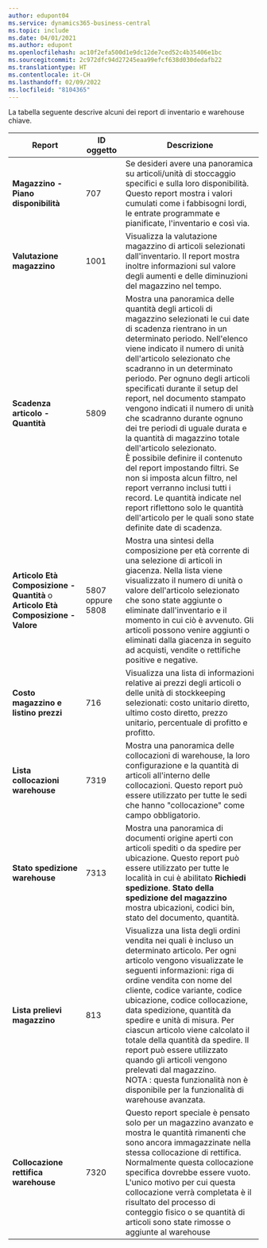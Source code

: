 ```yaml
---
author: edupont04
ms.service: dynamics365-business-central
ms.topic: include
ms.date: 04/01/2021
ms.author: edupont
ms.openlocfilehash: ac10f2efa500d1e9dc12de7ced52c4b35406e1bc
ms.sourcegitcommit: 2c972dfc94d27245eaa99efcf638d030dedafb22
ms.translationtype: HT
ms.contentlocale: it-CH
ms.lasthandoff: 02/09/2022
ms.locfileid: "8104365"
---
```

La tabella seguente descrive alcuni dei report di inventario e warehouse chiave.

|Report |ID oggetto|Descrizione  |
|---------|---------|---------|
|**Magazzino - Piano disponibilità**|707|Se desideri avere una panoramica su articoli/unità di stoccaggio specifici e sulla loro disponibilità. Questo report mostra i valori cumulati come i fabbisogni lordi, le entrate programmate e pianificate, l'inventario e così via. |
|**Valutazione magazzino**|1001|Visualizza la valutazione magazzino di articoli selezionati dall'inventario. Il report mostra inoltre informazioni sul valore degli aumenti e delle diminuzioni del magazzino nel tempo.|
|**Scadenza articolo - Quantità**|5809|Mostra una panoramica delle quantità degli articoli di magazzino selezionati le cui date di scadenza rientrano in un determinato periodo. Nell'elenco viene indicato il numero di unità dell'articolo selezionato che scadranno in un determinato periodo. Per ognuno degli articoli specificati durante il setup del report, nel documento stampato vengono indicati il numero di unità che scadranno durante ognuno dei tre periodi di uguale durata e la quantità di magazzino totale dell'articolo selezionato.<br>È possibile definire il contenuto del report impostando filtri. Se non si imposta alcun filtro, nel report verranno inclusi tutti i record. Le quantità indicate nel report riflettono solo le quantità dell'articolo per le quali sono state definite date di scadenza.|
|**Articolo Età Composizione - Quantità** o **Articolo Età Composizione - Valore**|5807 oppure 5808|Mostra una sintesi della composizione per età corrente di una selezione di articoli in giacenza. Nella lista viene visualizzato il numero di unità o valore dell'articolo selezionato che sono state aggiunte o eliminate dall'inventario e il momento in cui ciò è avvenuto. Gli articoli possono venire aggiunti o eliminati dalla giacenza in seguito ad acquisti, vendite o rettifiche positive e negative.|
|**Costo magazzino e listino prezzi**|716|Visualizza una lista di informazioni relative ai prezzi degli articoli o delle unità di stockkeeping selezionati: costo unitario diretto, ultimo costo diretto, prezzo unitario, percentuale di profitto e profitto. |
|**Lista collocazioni warehouse**|7319|Mostra una panoramica delle collocazioni di warehouse, la loro configurazione e la quantità di articoli all'interno delle collocazioni. Questo report può essere utilizzato per tutte le sedi che hanno "collocazione" come campo obbligatorio. |
|**Stato spedizione warehouse**|7313|Mostra una panoramica di documenti origine aperti con articoli spediti o da spedire per ubicazione. Questo report può essere utilizzato per tutte le località in cui è abilitato **Richiedi spedizione**. **Stato della spedizione del magazzino** mostra ubicazioni, codici bin, stato del documento, quantità.|
|**Lista prelievi magazzino**|813|Visualizza una lista degli ordini vendita nei quali è incluso un determinato articolo. Per ogni articolo vengono visualizzate le seguenti informazioni: riga di ordine vendita con nome del cliente, codice variante, codice ubicazione, codice collocazione, data spedizione, quantità da spedire e unità di misura. Per ciascun articolo viene calcolato il totale della quantità da spedire. Il report può essere utilizzato quando gli articoli vengono prelevati dal magazzino.<br>NOTA : questa funzionalità non è disponibile per la funzionalità di warehouse avanzata.|
|**Collocazione rettifica warehouse**|7320|Questo report speciale è pensato solo per un magazzino avanzato e mostra le quantità rimanenti che sono ancora immagazzinate nella stessa collocazione di rettifica. Normalmente questa collocazione specifica dovrebbe essere vuoto. L'unico motivo per cui questa collocazione verrà completata è il risultato del processo di conteggio fisico o se quantità di articoli sono state rimosse o aggiunte al warehouse|